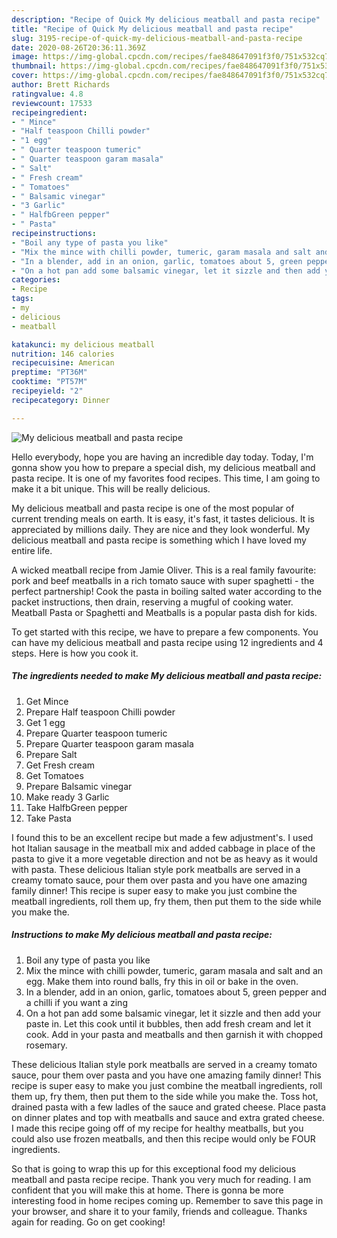 ```yaml
---
description: "Recipe of Quick My delicious meatball and pasta recipe"
title: "Recipe of Quick My delicious meatball and pasta recipe"
slug: 3195-recipe-of-quick-my-delicious-meatball-and-pasta-recipe
date: 2020-08-26T20:36:11.369Z
image: https://img-global.cpcdn.com/recipes/fae848647091f3f0/751x532cq70/my-delicious-meatball-and-pasta-recipe-recipe-main-photo.jpg
thumbnail: https://img-global.cpcdn.com/recipes/fae848647091f3f0/751x532cq70/my-delicious-meatball-and-pasta-recipe-recipe-main-photo.jpg
cover: https://img-global.cpcdn.com/recipes/fae848647091f3f0/751x532cq70/my-delicious-meatball-and-pasta-recipe-recipe-main-photo.jpg
author: Brett Richards
ratingvalue: 4.8
reviewcount: 17533
recipeingredient:
- " Mince"
- "Half teaspoon Chilli powder"
- "1 egg"
- " Quarter teaspoon tumeric"
- " Quarter teaspoon garam masala"
- " Salt"
- " Fresh cream"
- " Tomatoes"
- " Balsamic vinegar"
- "3 Garlic"
- " HalfbGreen pepper"
- " Pasta"
recipeinstructions:
- "Boil any type of pasta you like"
- "Mix the mince with chilli powder, tumeric, garam masala and salt and an egg. Make them into round balls, fry this in oil or bake in the oven."
- "In a blender, add in an onion, garlic, tomatoes about 5, green pepper and a chilli if you want a zing"
- "On a hot pan add some balsamic vinegar, let it sizzle and then add your paste in. Let this cook until it bubbles, then add fresh cream and let it cook. Add in your pasta and meatballs and then garnish it with chopped rosemary."
categories:
- Recipe
tags:
- my
- delicious
- meatball

katakunci: my delicious meatball 
nutrition: 146 calories
recipecuisine: American
preptime: "PT36M"
cooktime: "PT57M"
recipeyield: "2"
recipecategory: Dinner

---
```



![My delicious meatball and pasta recipe](https://img-global.cpcdn.com/recipes/fae848647091f3f0/751x532cq70/my-delicious-meatball-and-pasta-recipe-recipe-main-photo.jpg)

Hello everybody, hope you are having an incredible day today. Today, I'm gonna show you how to prepare a special dish, my delicious meatball and pasta recipe. It is one of my favorites food recipes. This time, I am going to make it a bit unique. This will be really delicious.

My delicious meatball and pasta recipe is one of the most popular of current trending meals on earth. It is easy, it's fast, it tastes delicious. It is appreciated by millions daily. They are nice and they look wonderful. My delicious meatball and pasta recipe is something which I have loved my entire life.

A wicked meatball recipe from Jamie Oliver. This is a real family favourite: pork and beef meatballs in a rich tomato sauce with super spaghetti - the perfect partnership! Cook the pasta in boiling salted water according to the packet instructions, then drain, reserving a mugful of cooking water. Meatball Pasta or Spaghetti and Meatballs is a popular pasta dish for kids.


To get started with this recipe, we have to prepare a few components. You can have my delicious meatball and pasta recipe using 12 ingredients and 4 steps. Here is how you cook it.

<!--inarticleads1-->

##### The ingredients needed to make My delicious meatball and pasta recipe:

1. Get  Mince
1. Prepare Half teaspoon Chilli powder
1. Get 1 egg
1. Prepare  Quarter teaspoon tumeric
1. Prepare  Quarter teaspoon garam masala
1. Prepare  Salt
1. Get  Fresh cream
1. Get  Tomatoes
1. Prepare  Balsamic vinegar
1. Make ready 3 Garlic
1. Take  HalfbGreen pepper
1. Take  Pasta


I found this to be an excellent recipe but made a few adjustment&#39;s. I used hot Italian sausage in the meatball mix and added cabbage in place of the pasta to give it a more vegetable direction and not be as heavy as it would with pasta. These delicious Italian style pork meatballs are served in a creamy tomato sauce, pour them over pasta and you have one amazing family dinner! This recipe is super easy to make you just combine the meatball ingredients, roll them up, fry them, then put them to the side while you make the. 

<!--inarticleads2-->

##### Instructions to make My delicious meatball and pasta recipe:

1. Boil any type of pasta you like
1. Mix the mince with chilli powder, tumeric, garam masala and salt and an egg. Make them into round balls, fry this in oil or bake in the oven.
1. In a blender, add in an onion, garlic, tomatoes about 5, green pepper and a chilli if you want a zing
1. On a hot pan add some balsamic vinegar, let it sizzle and then add your paste in. Let this cook until it bubbles, then add fresh cream and let it cook. Add in your pasta and meatballs and then garnish it with chopped rosemary.


These delicious Italian style pork meatballs are served in a creamy tomato sauce, pour them over pasta and you have one amazing family dinner! This recipe is super easy to make you just combine the meatball ingredients, roll them up, fry them, then put them to the side while you make the. Toss hot, drained pasta with a few ladles of the sauce and grated cheese. Place pasta on dinner plates and top with meatballs and sauce and extra grated cheese. I made this recipe going off of my recipe for healthy meatballs, but you could also use frozen meatballs, and then this recipe would only be FOUR ingredients. 

So that is going to wrap this up for this exceptional food my delicious meatball and pasta recipe recipe. Thank you very much for reading. I am confident that you will make this at home. There is gonna be more interesting food in home recipes coming up. Remember to save this page in your browser, and share it to your family, friends and colleague. Thanks again for reading. Go on get cooking!
